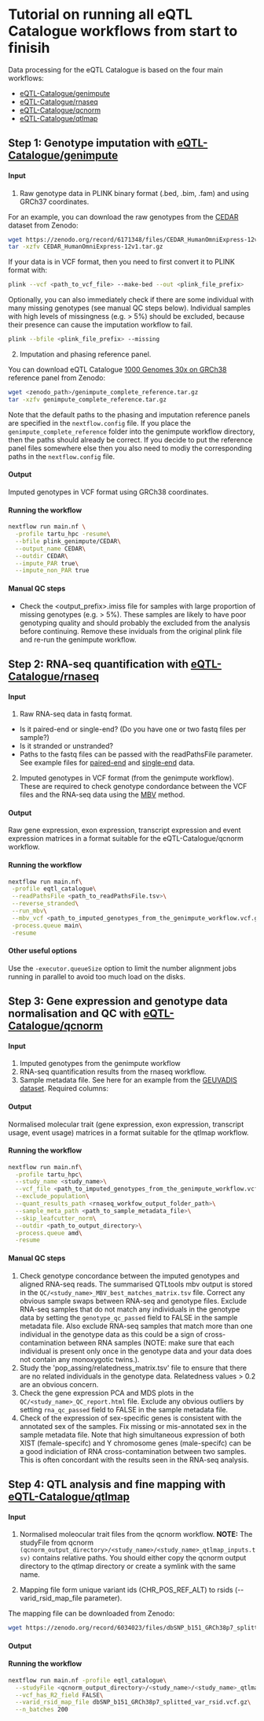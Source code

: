# Tutorial on running all eQTL Catalogue workflows from start to finisih

Data processing for the eQTL Catalogue is based on the four main workflows:
* [eQTL-Catalogue/genimpute](https://github.com/eQTL-Catalogue/genimpute)
* [eQTL-Catalogue/rnaseq](https://github.com/eQTL-Catalogue/rnaseq)
* [eQTL-Catalogue/qcnorm](https://github.com/eQTL-Catalogue/qcnorm)
* [eQTL-Catalogue/qtlmap](https://github.com/eQTL-Catalogue/qtlmap)

## Step 1: Genotype imputation with [eQTL-Catalogue/genimpute](https://github.com/eQTL-Catalogue/genimpute)

#### Input
1. Raw genotype data in PLINK binary format (.bed, .bim, .fam) and using GRCh37 coordinates. 

For an example, you can download the raw genotypes from the [CEDAR](https://doi.org/10.5281/zenodo.6171348) dataset from Zenodo:

```bash
wget https://zenodo.org/record/6171348/files/CEDAR_HumanOmniExpress-12v1.tar.gz
tar -xzfv CEDAR_HumanOmniExpress-12v1.tar.gz
```

If your data is in VCF format, then you need to first convert it to PLINK format with:

```bash
plink --vcf <path_to_vcf_file> --make-bed --out <plink_file_prefix>

```

Optionally, you can also immediately check if there are some individual with many missing genotypes (see manual QC steps below). Individual samples with high levels of missingness (e.g. > 5%) should be excluded, because their presence can cause the imputation workflow to fail.

```bash
plink --bfile <plink_file_prefix> --missing
```

2. Imputation and phasing reference panel.

You can download eQTL Catalogue [1000 Genomes 30x on GRCh38](https://www.internationalgenome.org/data-portal/data-collection/30x-grch38) reference panel from Zenodo:

```bash
wget <zenodo_path>/genimpute_complete_reference.tar.gz
tar -xzfv genimpute_complete_reference.tar.gz
```
Note that the default paths to the phasing and imputation reference panels are specified in the `nextflow.config` file. If you place the `genimpute_complete_reference` folder into the genimpute workflow directory, then the paths should already be correct. If you decide to put the reference panel files somewhere else then you also need to modiy the corresponding paths in the `nextflow.config` file. 

#### Output
Imputed genotypes in VCF format using GRCh38 coordinates.

#### Running the workflow
```bash
nextflow run main.nf \
  -profile tartu_hpc -resume\
  --bfile plink_genimpute/CEDAR\
  --output_name CEDAR\
  --outdir CEDAR\
  --impute_PAR true\
  --impute_non_PAR true
```

#### Manual QC steps

- Check the <output_prefix>.imiss file for samples with large proportion of missing genotypes (e.g. > 5%). These samples are likely to have poor genotyping quality and should probably the excluded from the analysis before continuing. Remove these inviduals from the original plink file and re-run the genimpute workflow.

## Step 2: RNA-seq quantification with [eQTL-Catalogue/rnaseq](https://github.com/eQTL-Catalogue/rnaseq)

#### Input
1. Raw RNA-seq data in fastq format. 
  - Is it paired-end or single-end? (Do you have one or two fastq files per sample?)
  - Is it stranded or unstranded?
  - Paths to the fastq files can be passed with the readPathsFile parameter. See example files for [paired-end](https://github.com/eQTL-Catalogue/rnaseq/blob/master/data/readPathsFile_macrophages_PE.tsv) and [single-end](https://github.com/eQTL-Catalogue/rnaseq/blob/master/data/readPathsFile_macrophages_SE.tsv) data.
2. Imputed genotypes in VCF format (from the genimpute workflow). These are required to check genotype condordance between the VCF files and the RNA-seq data using the [MBV](https://doi.org/10.1093/bioinformatics/btx074) method.

#### Output
Raw gene expression, exon expression, transcript expression and event expression matrices in a format suitable for the eQTL-Catalogue/qcnorm workflow.

#### Running the workflow
```bash
nextflow run main.nf\
 -profile eqtl_catalogue\
 --readPathsFile <path_to_readPathsFile.tsv>\
 --reverse_stranded\
 --run_mbv\
 --mbv_vcf <path_to_imputed_genotypes_from_the_genimpute_workflow.vcf.gz>\
 -process.queue main\
 -resume
```

#### Other useful options
Use the `-executor.queueSize` option to limit the number alignment jobs running in parallel to avoid too much load on the disks.


## Step 3: Gene expression and genotype data normalisation and QC with [eQTL-Catalogue/qcnorm](https://github.com/eQTL-Catalogue/qcnorm)

#### Input
1. Imputed genotypes from the genimpute workflow
2. RNA-seq quantification results from the rnaseq workflow.
3. Sample metadata file. See here for an example from the [GEUVADIS dataset](workflow_execution_files/GEUVADIS.tsv). Required columns:

#### Output
Normalised molecular trait (gene expression, exon expression, transcript usage, event usage) matrices in a format suitable for the qtlmap workflow.

#### Running the workflow
```bash
nextflow run main.nf\
  -profile tartu_hpc\
  --study_name <study_name>\
  --vcf_file <path_to_imputed_genotypes_from_the_genimpute_workflow.vcf.gz>\
  --exclude_population\
  --quant_results_path <rnaseq_workfow_output_folder_path>\
  --sample_meta_path <path_to_sample_metadata_file>\
  --skip_leafcutter_norm\
  --outdir <path_to_output_directory>\
  -process.queue amd\
  -resume
```

#### Manual QC steps

1. Check genotype concordance between the imputed genotypes and aligned RNA-seq reads. The summarised QTLtools mbv output is stored in the `QC/<study_name>_MBV_best_matches_matrix.tsv` file. Correct any obvious sample swaps between RNA-seq and genotype files. Exclude RNA-seq samples that do not match any individuals in the genotype data by setting the `genotype_qc_passed` field to FALSE in the sample metadata file. Also exclude RNA-seq samples that match more than one individual in the genotype data as this could be a sign of cross-contamination between RNA samples (NOTE: make sure that each individual is present only once in the genotype data and your data does not contain any monoxygotic twins.). 
2. Study the 'pop_assing/relatedness_matrix.tsv' file to ensure that there are no related individuals in the genotype data. Relatedness values > 0.2 are an obvious concern.
3. Check the gene expression PCA and MDS plots in the `QC/<study_name>_QC_report.html` file. Exclude any obvious outliers by setting `rna_qc_passed` field to FALSE in the sample metadata file. 
4. Check of the expression of sex-specific genes is consistent with the annotated sex of the samples. Fix missing or mis-annotated sex in the sample metadata file. Note that high simultaneous expression of both XIST (female-specifc) and Y chromosome genes (male-specifc) can be a good indiciation of RNA cross-contamination between two samples. This is often concordant with the results seen in the RNA-seq analysis.


## Step 4: QTL analysis and fine mapping with [eQTL-Catalogue/qtlmap](https://github.com/eQTL-Catalogue/qtlmap)

#### Input
1. Normalised moleocular trait files from the qcnorm workflow. **NOTE:** The studyFile from qcnorm `(qcnorm_output_directory>/<study_name>/<study_name>_qtlmap_inputs.tsv)` contains relative paths. You should either copy the qcnorm output directory to the qtlmap directory or create a symlink with the same name. 

2. Mapping file form unique variant ids (CHR_POS_REF_ALT) to rsids (--varid_rsid_map_file parameter).

The mapping file can be downloaded from Zenodo:

```bash
wget https://zenodo.org/record/6034023/files/dbSNP_b151_GRCh38p7_splitted_var_rsid.vcf.gz
```

#### Output

#### Running the workflow

```bash
nextflow run main.nf -profile eqtl_catalogue\
  --studyFile <qcnorm_output_directory>/<study_name>/<study_name>_qtlmap_inputs.tsv\
  --vcf_has_R2_field FALSE\
  --varid_rsid_map_file dbSNP_b151_GRCh38p7_splitted_var_rsid.vcf.gz\
  --n_batches 200
```


